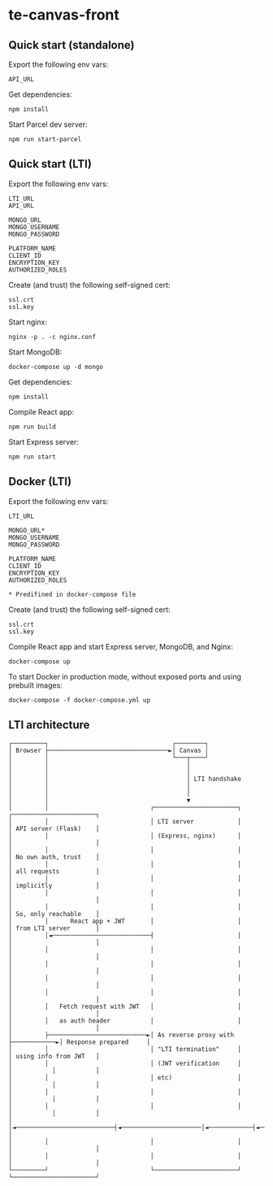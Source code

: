 # te-canvas-front

## Quick start (standalone)

Export the following env vars:

```
API_URL
```

Get dependencies:

```
npm install
```

Start Parcel dev server:

```
npm run start-parcel
```

## Quick start (LTI)

Export the following env vars:

```
LTI_URL
API_URL

MONGO_URL
MONGO_USERNAME
MONGO_PASSWORD

PLATFORM_NAME
CLIENT_ID
ENCRYPTION_KEY
AUTHORIZED_ROLES
```

Create (and trust) the following self-signed cert:

```
ssl.crt
ssl.key
```

Start nginx:

```
nginx -p . -c nginx.conf
```

Start MongoDB:

```
docker-compose up -d mongo
```

Get dependencies:

```
npm install
```

Compile React app:

```
npm run build
```

Start Express server:

```
npm run start
```

## Docker (LTI)

Export the following env vars:

```
LTI_URL

MONGO_URL*
MONGO_USERNAME
MONGO_PASSWORD

PLATFORM_NAME
CLIENT_ID
ENCRYPTION_KEY
AUTHORIZED_ROLES

* Predifined in docker-compose file
```

Create (and trust) the following self-signed cert:

```
ssl.crt
ssl.key
```

Compile React app and start Express server, MongoDB, and Nginx:

```
docker-compose up
```

To start Docker in production mode, without exposed ports and using prebuilt images:

```
docker-compose -f docker-compose.yml up
```

## LTI architecture

```
┌─────────┐                                  ┌────────┐
│ Browser ├─────────────────────────────────►│ Canvas │
│         │                                  └───┬────┘
│         │                                      │
│         │                                      │
│         │                                      │ LTI handshake
│         │                                      │
│         │                                      │
│         │                                      ▼
│         │                            ┌───────────────────────┐             ┌───────────────────────┐
│         │                            │ LTI server            │             │ API server (Flask)    │
│         │                            │ (Express, nginx)      │             │                       │
│         │                            │                       │             │ No own auth, trust    │
│         │                            │                       │             │ all requests          │
│         │                            │                       │             │ implicitly            │
│         │                            │                       │             │                       │
│         │                            │                       │             │ So, only reachable    │
│         │      React app + JWT       │                       │             │ from LTI server       │
│         │◄───────────────────────────┤                       │             │                       │
│         │                            │                       │             │                       │
│         │                            │                       │             │                       │
│         │                            │                       │             │                       │
│         │                            │                       │             │                       │
│         │   Fetch request with JWT   │                       │             │                       │
│         │   as auth header           │                       │             │                       │
│         ├───────────────────────────►│ As reverse proxy with ├────────────►│ Response prepared     │
│         │                            │ "LTI termination"     │             │ using info from JWT   │
│         │                            │ (JWT verification     │             │           │           │
│         │                            │ etc)                  │             │           │           │
│         │                            │                       │             │           │           │
│         │                            │                       │             │           │           │
│         │◄───────────────────────────┤◄──────────────────────│◄────────────┤◄──────────┘           │
│         │                            │                       │             │                       │
│         │                            │                       │             │                       │
└─────────┘                            └───────────────────────┘             └───────────────────────┘
```
